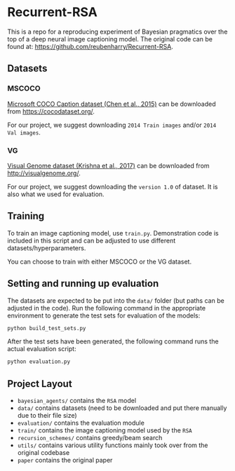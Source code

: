 # Recurrent-RSA
This is a repo for a reproducing experiment of Bayesian pragmatics over the top of a deep neural image captioning model. 
The original code can be found at: https://github.com/reubenharry/Recurrent-RSA.

## Datasets
### MSCOCO
[Microsoft COCO Caption dataset (Chen et al., 2015)](https://arxiv.org/abs/1504.00325) can be downloaded from https://cocodataset.org/.

For our project, we suggest downloading `2014 Train images` and/or `2014 Val images`.

### VG
[Visual Genome dataset (Krishna et al., 2017)](https://arxiv.org/abs/1602.07332) can be downloaded from http://visualgenome.org/.

For our project, we suggest downloading the `version 1.0` of dataset. It is also what we used for evaluation.

##  Training
To train an image captioning model, use `train.py`. Demonstration code is included in this script and can be adjusted to use different datasets/hyperparameters.

You can choose to train with either MSCOCO or the VG dataset.

##  

## Setting and running up evaluation

The datasets are expected to be put into the `data/` folder (but paths can be adjusted in the code).
Run the following command in the appropriate environment to generate the test sets for evaluation of the models:

```bash
python build_test_sets.py
```

After the test sets have been generated, the following command runs the actual evaluation script:

```bash
python evaluation.py
```

##

## Project Layout

- `bayesian_agents/` contains the `RSA` model
- `data/` contains datasets (need to be downloaded and put there manually due to their file size)
- `evaluation/` contains the evaluation module
- `train/` contains the image captioning model used by the `RSA`
- `recursion_schemes/` contains greedy/beam search
- `utils/` contains various utility functions mainly took over from the original codebase
- `paper` contains the original paper

